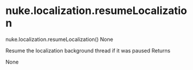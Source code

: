# nuke.localization.resumeLocalization
nuke.localization.resumeLocalization()  None

Resume the localization background thread if it was paused
Returns

None